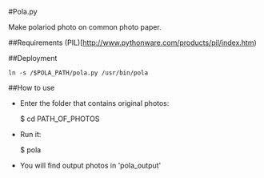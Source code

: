#Pola.py

Make polariod photo on common photo paper. 

##Requirements
(PIL)[http://www.pythonware.com/products/pil/index.htm)

##Deployment

	ln -s /$POLA_PATH/pola.py /usr/bin/pola

##How to use

* Enter the folder that contains original photos:

    $ cd PATH_OF_PHOTOS 

* Run it: 

    $ pola

* You will find output photos in 'pola_output'
